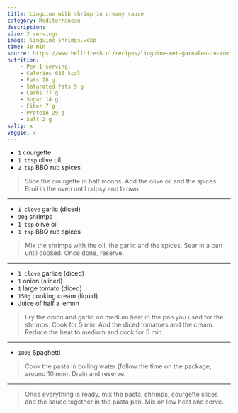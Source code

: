 ```yaml
---
title: Linguine with shrimp in creamy sauce
category: Mediterranean
description:
size: 2 servings
image: linguine_shrimps.webp
time: 30 min
source: https://www.hellofresh.nl/recipes/linguine-met-garnalen-in-romige-saus-6229e624b685385d9902910a?locale=en-NL
nutrition:
	- Per 1 serving;
	- Calories 685 kcal
	- Fats 28 g
	- Saturated fats 9 g
	- Carbs 77 g
	- Sugar 14 g
	- Fiber 7 g
	- Protein 29 g
	- Salt 2 g
salty: x
veggie: x
---
```


* `1` courgette
* `1 tbsp` olive oil
* `2 tsp` BBQ rub spices

> Slice the courgette in half moons. Add the olive oil and the spices. Broil in the oven until cripsy and brown.

---

* `1 clove` garlic (diced)
* `90g` shrimps
* `1 tsp` olive oil
* `1 tsp` BBQ rub spices

> Mix the shrimps with the oil, the garlic and the spices. Sear in a pan until cooked. Once done, reserve.

---

* `1 clove` garlice (diced)
* `1` onion (sliced)
* `1` large tomato (diced)
* `150g` cooking cream (liquid)
* Juice of half a lemon

> Fry the onion and garlic on medium heat in the pan you used for the shrimps. Cook for 5 min.
> Add the diced tomatoes and the cream. Reduce the heat to medium and cook for 5 min.

---

* `180g` Spaghetti

> Cook the pasta in boiling water (follow the time on the package, around 10 min). Drain and reserve.

---

> Once everything is ready, mix the pasta, shrimps, courgette slices and the sauce together in the pasta pan. Mix on low heat and serve.
